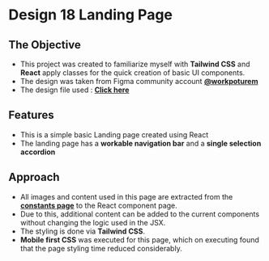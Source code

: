 # Design 18 Landing Page

## The Objective
- This project was created to familiarize myself with **Tailwind CSS** and **React** apply classes for the quick creation of basic UI components.
- The design was taken from Figma community account **[@workpoturem](https://www.figma.com/@workpoturem)**
- The design file used : **[Click here](https://www.figma.com/design/0RruyhdHyexaQ2S0LNvNx5/High-Landing-(the18.design)-Free-(Community)?node-id=1214-33134&t=RKp7WRFqpAC15wRW-0)**

## Features
- This is a simple basic Landing page created using React
- The landing page has a **workable navigation bar** and a **single selection accordion**

## Approach
- All images and content used in this page are extracted from the **[constants page](https://github.com/sheet848/Design18-Landing-Page/blob/main/src/constant/index.jsx)** to the React component page.
- Due to this, additional content can be added to the current components without changing the logic used in the JSX.
- The styling is done via **Tailwind CSS**.
- **Mobile first CSS** was executed for this page, which on executing found that the page styling time reduced considerably.
